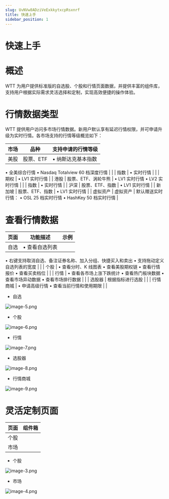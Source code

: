 ```yaml
---
slug: UvNVw8ADziVeExkkytxcpRsxnrf
title: 快速上手
sidebar_position: 1
---
```



# 快速上手


# 概述


WTT 为用户提供标准版的自选股、个股和行情页面数据，并提供丰富的组件库，支持用户根据实际需求灵活选择和定制，实现高效便捷的操作体验。


# 行情数据类型


WTT 提供用户访问多市场行情数据。新用户默认享有延迟行情权限，并可申请升级为实时行情。各市场支持的行情等级概览如下：


| 市场   | 品种          | 支持申请的行情等级                                       |
| ---- | ----------- | ----------------------------------------------- |
| 美股   | 股票、ETF      | • 纳斯达克基本指数
• 全美综合行情
• Nasdaq Totalview 60 档深度行情 |
|      | 指数          | • 实时行情                                          |
|      | 期权          | • LV1 实时行情                                      |
| 港股   | 股票、ETF、涡轮牛熊 | • LV1 实时行情
• LV2 实时行情                           |
|      | 指数          | • 实时行情                                          |
| 沪深   | 股票、ETF、指数   | • LV1 实时行情                                      |
| 新加坡  | 股票、ETF、指数   | • LV1 实时行情                                      |
| 虚拟资产 | 虚拟资产        | 默认赠送实时行情：
• OSL 25 档实时行情
• HashKey 50 档实时行情     |


# 查看行情数据


| 页面   | 功能描述                                                    | 示例 |
| ---- | ------------------------------------------------------- | -- |
| 自选   | • 查看自选列表
• 右键支持取消自选、备注证券名称、加入分组、快捷买入和卖出
• 支持拖动定义自选列表的宽度 |    |
| 个股   | • 查看分时、K 线图表
• 查看美股期权链
• 查看行情报价
• 查看买卖档位                |    |
| 行情   | • 查看各市场上涨下跌统计
• 查看热门板块数据
• 查看市场异动数据
• 查看市场排行数据          |    |
| 选股器  | 根据指标进行选股                                                |    |
| 行情商城 | • 申请高级行情
• 查看当前行情和使用期限                                  |    |

- 自选

![image-5.png](/assets/f734de88c8ee08bc360ad0c4176befad.png)

- 个股

![image-6.png](/assets/db1f13289ca4d55309dbdab681278294.png)

- 行情

![image-7.png](/assets/c583cef646d32717460005e330719537.png)

- 选股器

![image-8.png](/assets/ad4701d05a47e5cfa03bcdebca3f85e2.png)

- 行情商城

![image-9.png](/assets/d1bfa2daf0adb8c53ce8dd9454f39080.png)


# 灵活定制页面


| 页面  | 组件箱 |
| --- | --- |
| 个股  |     |
| 市场  |     |

- 个股

![image-3.png](/assets/b654104a92bb2e82c65792dc11138ba9.png)

- 市场

![image-4.png](/assets/b9a9b31a5ccc7ce9794b015b93e984a5.png)

